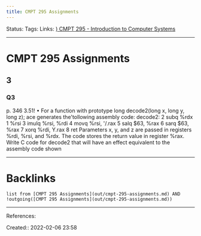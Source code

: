 ```yaml
---
title: CMPT 295 Assignments
---
```

Status: 
Tags: 
Links: [) CMPT 295 - Introduction to Computer Systems](out/-cmpt-295-introduction-to-computer-systems.md)
___
# CMPT 295 Assignments
## 3
### Q3
p. 346
3.51! •
For a function with prototype
long decode2(long x, long y, long z);
ace generates the'tollowing assembly code:
decode2:
2 subq %rdx 1 %rsi
3 imulq %rsi, %rdi
4 movq %rsi, '/.rax
5 salq $63, %rax
6 sarq $63, %rax
7 xorq %rdi, Y.rax
8 ret
Parameters x, y, and z are passed in registers %rdi, %rsi, and %rdx. The code
stores the return value in register %rax.
Write C code for decode2 that will have an effect equivalent to the assembly
code shown
___
# Backlinks
```dataview
list from [CMPT 295 Assignments](out/cmpt-295-assignments.md) AND !outgoing([CMPT 295 Assignments](out/cmpt-295-assignments.md))
```
___
References:

Created:: 2022-02-06 23:58

